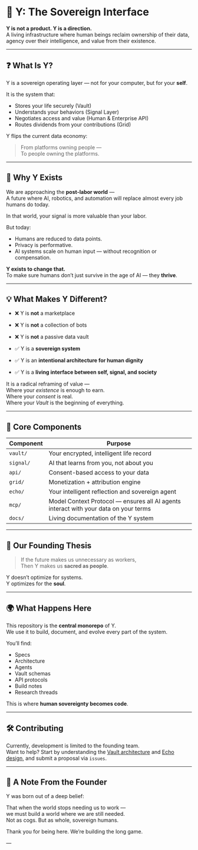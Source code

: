 # 🧬 Y: The Sovereign Interface

**Y is not a product. Y is a direction.**  
A living infrastructure where human beings reclaim ownership of their data, agency over their intelligence, and value from their existence.

---

## ❓ What Is Y?

Y is a sovereign operating layer — not for your computer, but for your **self**.

It is the system that:
- Stores your life securely (Vault)
- Understands your behaviors (Signal Layer)
- Negotiates access and value (Human & Enterprise API)
- Routes dividends from your contributions (Grid)

Y flips the current data economy:
> From platforms owning people —  
> To people owning the platforms.

---

## 🧠 Why Y Exists

We are approaching the **post-labor world** —  
A future where AI, robotics, and automation will replace almost every job humans do today.

In that world, your signal is more valuable than your labor.

But today:
- Humans are reduced to data points.
- Privacy is performative.
- AI systems scale on human input — without recognition or compensation.

**Y exists to change that.**  
To make sure humans don’t just survive in the age of AI — they **thrive**.

---

## 💡 What Makes Y Different?

- ❌ Y is **not** a marketplace
- ❌ Y is **not** a collection of bots
- ❌ Y is **not** a passive data vault

- ✅ Y is a **sovereign system**
- ✅ Y is an **intentional architecture for human dignity**
- ✅ Y is a **living interface between self, signal, and society**

It is a radical reframing of value —  
Where your *existence* is enough to earn.  
Where your *consent* is real.  
Where your *Vault* is the beginning of everything.

---

## 🧱 Core Components

| Component        | Purpose |
|------------------|---------|
| `vault/`         | Your encrypted, intelligent life record |
| `signal/`        | AI that learns from you, not about you |
| `api/`           | Consent-based access to your data |
| `grid/`          | Monetization + attribution engine |
| `echo/`          | Your intelligent reflection and sovereign agent |
| `mcp/`           | Model Context Protocol — ensures all AI agents interact with your data on your terms |
| `docs/`          | Living documentation of the Y system |

---

## 🧭 Our Founding Thesis

> If the future makes us unnecessary as workers,  
> Then Y makes us **sacred as people**.

Y doesn’t optimize for systems.  
Y optimizes for the **soul**.

---

## 🌍 What Happens Here

This repository is the **central monorepo** of Y.  
We use it to build, document, and evolve every part of the system.

You’ll find:
- Specs
- Architecture
- Agents
- Vault schemas
- API protocols
- Build notes
- Research threads

This is where **human sovereignty becomes code**.

---

## 🛠 Contributing

Currently, development is limited to the founding team.  
Want to help? Start by understanding the [Vault architecture](./vault/) and [Echo design](./echo/), and submit a proposal via `issues`.

---

## 🙏 A Note From the Founder

Y was born out of a deep belief:

That when the world stops needing us to work —  
we must build a world where we are still needed.  
Not as cogs. But as whole, sovereign humans.

Thank you for being here. We’re building the long game.

—

